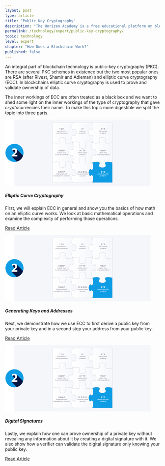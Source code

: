 ```yaml
---
layout: post
type: article
title: "Public Key Cryptography"
description: "The Horizen Academy is a free educational platform on blockchain technology, cryptocurrency, and privacy. This chapter is is not available yet. We add content frequently, sign up for our newsletter for notifications when it's released."
permalink: /technology/expert/public-key-cryptography/
topic: technology
level: expert
chapter: "How Does a Blockchain Work?"
published: false
---
```


An integral part of blockchain technology is public-key cryptography (PKC). There are several PKC schemes in existence but the two most popular ones are RSA (after Rivest, Shamir and  Adleman) and elliptic curve cryptography (ECC). In blockchains elliptic curve cryptography is used to prove and validate ownership of data.

The inner workings of ECC are often treated as a black box and we want to shed some light on the inner workings of the type of cryptography that gave *crypto*currencies their name. To make this topic more digestible we split the topic into three parts.

<div class="row mt-5">
    <div class="col-md-3">
        <a href="{{ site.baseurl }}{% post_url /technology/expert/2022-02-04-1-elliptic-curve-cryptography %}">
            <img src="/assets/post_files/technology/advanced/what-is-a-blockchain/VT2.svg" alt="Protocols" />
        </a>
    </div>
    <div class="col-md-9">
        <h5 class="intro-article-title">Elliptic Curve Cryptography</h5>
        <p class="mb-1">
            First, we will explain ECC in general and show you the basics of how math on an elliptic curve works. We look at basic mathematical operations and examine the complexity of performing those operations.
        </p>
        <p class="mb-0">
            <a class="font-weight-bold" href="{{ site.baseurl }}{% post_url /technology/expert/2022-02-04-1-elliptic-curve-cryptography %}">Read Article</a>
        </p>
    </div>
</div>


<div class="row mt-5">
    <div class="col-md-3">
        <a href="{{ site.baseurl }}{% post_url /technology/expert/2022-02-04-2-generating-keys-and-addresses %}">
            <img src="/assets/post_files/technology/advanced/what-is-a-blockchain/VT2.svg" alt="Protocols" />
        </a>
    </div>
    <div class="col-md-9">
        <h5 class="intro-article-title">Generating Keys and Addresses</h5>
        <p class="mb-1">
            Next, we demonstrate how we use ECC to first derive a public key from your private key and in a second step your address from your public key.
        </p>
        <p class="mb-0">
            <a class="font-weight-bold" href="{{ site.baseurl }}{% post_url /technology/expert/2022-02-04-2-generating-keys-and-addresses %}">Read Article</a>
        </p>
    </div>
</div>


<div class="row mt-5">
    <div class="col-md-3">
        <a href="{{ site.baseurl }}{% post_url /technology/expert/2022-02-04-3-digital-signatures %}">
            <img src="/assets/post_files/technology/advanced/what-is-a-blockchain/VT2.svg" alt="Protocols" />
        </a>
    </div>
    <div class="col-md-9">
        <h5 class="intro-article-title">Digital Signatures</h5>
        <p class="mb-1">
            Lastly, we explain how one can prove ownership of a private key without revealing any information about it by creating a digital signature with it. We also show how a verifier can validate the digital signature only knowing your public  key.
        </p>
        <p class="mb-0">
            <a class="font-weight-bold" href="{{ site.baseurl }}{% post_url /technology/expert/2022-02-04-3-digital-signatures %}">Read Article</a>
        </p>
    </div>
</div>
